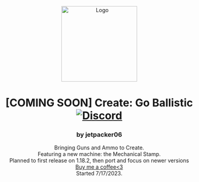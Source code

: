 <p align="center"><img src="https://github.com/jetpacker06/Go-Ballistic/blob/master/src/main/resources/goballistic.png?raw=true" alt="Logo" width="200"></p>
<h1 align="center">[COMING SOON] Create: Go Ballistic<br>
	<!-- <a href="https://www.curseforge.com/minecraft/mc-mods/create-broken-bad"><img src="https://cf.way2muchnoise.eu/versions/635620.svg" alt="Supported Versions"></a>-->
	<a href="https://discord.gg/JzAQPX7kDR"><img src="https://img.shields.io/discord/871409050808643594?color=5865f2&label=Discord&style=flat" alt="Discord"></a>
	<!--<a href="https://www.curseforge.com/minecraft/mc-mods/create-broken-bad"><img src="http://cf.way2muchnoise.eu/635620.svg" alt="CF"></a>
-->
</h1>
<h3 align="center">by jetpacker06</h3>
<p align="center">
Bringing Guns and Ammo to Create. <br>
Featuring a new machine: the Mechanical Stamp. <br>
Planned to first release on 1.18.2, then port and focus on newer versions<br>
<a href="https://www.buymeacoffee.com/jetpacker06">Buy me a coffee<3</a><br>
Started 7/17/2023.<br>
</p>
